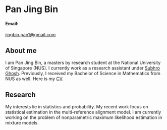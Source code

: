 # Pan Jing Bin

#### Email:
jingbin.pan1@gmail.com

## About me
I am Pan Jing Bin, a masters by research student at the National University of Singapore (NUS). I currently work as a research assistant under [Subhro Ghosh](https://subhro-ghosh.github.io/). Previously, I received my Bachelor of Science in Mathematics from NUS as well. Here is my [CV](/CV.pdf).

## Research

My interests lie in statistics and probability. My recent work focus on statistical estimation in the multi-reference alignment model. I am currently working on the problem of nonparametric maximum likelihood estimation in mixture models.
